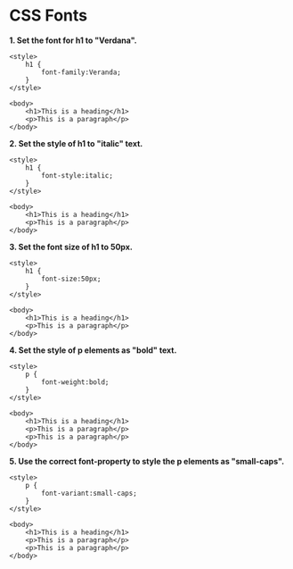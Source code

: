 # **CSS Fonts**

**1. Set the font for h1 to "Verdana".**

```
<style>
    h1 {
        font-family:Veranda;
    }
</style>

<body>
    <h1>This is a heading</h1>
    <p>This is a paragraph</p>
</body>
```

**2. Set the style of h1 to "italic" text.**

```
<style>
    h1 {
        font-style:italic;
    }
</style>

<body>
    <h1>This is a heading</h1>
    <p>This is a paragraph</p>
</body>
```

**3. Set the font size of h1 to 50px.**

```
<style>
    h1 {
        font-size:50px;
    }
</style>

<body>
    <h1>This is a heading</h1>
    <p>This is a paragraph</p>
</body>
```

**4. Set the style of p elements as "bold" text.**

```
<style>
    p {
        font-weight:bold;
    }
</style>

<body>
    <h1>This is a heading</h1>
    <p>This is a paragraph</p>
    <p>This is a paragraph</p>
</body>
```

**5. Use the correct font-property to style the p elements as "small-caps".**

```
<style>
    p {
        font-variant:small-caps;
    }
</style>

<body>
    <h1>This is a heading</h1>
    <p>This is a paragraph</p>
    <p>This is a paragraph</p>
</body>
```